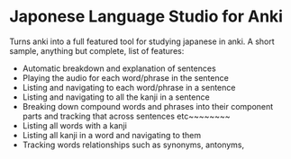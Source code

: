 # Japonese Language Studio for Anki
Turns anki into a full featured tool for studying japanese in anki. A short sample, anything but complete, list of features:
* Automatic breakdown and explanation of sentences
* Playing the audio for each word/phrase in the sentence
* Listing and navigating to each word/phrase in a sentence
* Listing and navigating to all the kanji in a sentence
* Breaking down compound words and phrases into their component parts and tracking that across sentences etc~~~~~~~~ 
* Listing all words with a kanji
* Listing all kanji in a word and navigating to them
* Tracking words relationships such as synonyms, antonyms,

